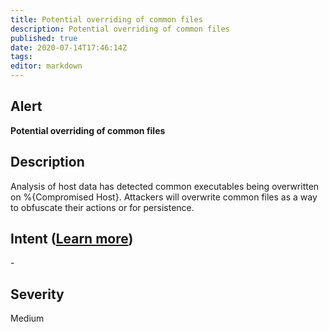 ```yaml
---
title: Potential overriding of common files
description: Potential overriding of common files
published: true
date: 2020-07-14T17:46:14Z
tags:
editor: markdown
---
```


## Alert
**Potential overriding of common files**

## Description
Analysis of host data has detected common executables being overwritten on %{Compromised Host}. Attackers will overwrite common files as a way to obfuscate their actions or for persistence.

## Intent ([Learn more](/public/security/alerts/intentions.md))
\-

## Severity
Medium




